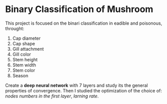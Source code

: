 # Binary Classification of Mushroom

This project is focused on the binari classification in eadible and poisonous, throught:

1. Cap diameter
2. Cap shape
3. Gill attachment
4. Gill color
5. Stem height
6. Stem width
7. Stem color
8. Season

Create a __deep neural network__ with 7 layers and study its the general properties of convergence.  Then I studied the optimization of the choice of: _nodes numbers in the first layer_, _larning rate_.
